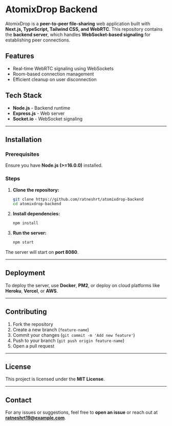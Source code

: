 # AtomixDrop Backend

AtomixDrop is a **peer-to-peer file-sharing** web application built with **Next.js, TypeScript, Tailwind CSS, and WebRTC**. This repository contains the **backend server**, which handles **WebSocket-based signaling** for establishing peer connections.

## Features
- Real-time WebRTC signaling using WebSockets
- Room-based connection management
- Efficient cleanup on user disconnection

## Tech Stack
- **Node.js** - Backend runtime
- **Express.js** - Web server
- **Socket.io** - WebSocket signaling

---

## Installation

### Prerequisites
Ensure you have **Node.js (>=16.0.0)** installed.

### Steps
1. **Clone the repository:**
   ```bash
   git clone https://github.com/ratneshrt/atomixdrop-backend
   cd atomixdrop-backend
   ```
2. **Install dependencies:**
   ```bash
   npm install
   ```
3. **Run the server:**
   ```bash
   npm start
   ```

The server will start on **port 8080**.

---

## Deployment
To deploy the server, use **Docker**, **PM2**, or deploy on cloud platforms like **Heroku**, **Vercel**, or **AWS**.

---

## Contributing
1. Fork the repository
2. Create a new branch (`feature-name`)
3. Commit your changes (`git commit -m 'Add new feature'`)
4. Push to your branch (`git push origin feature-name`)
5. Open a pull request

---

## License
This project is licensed under the **MIT License**.

---

## Contact
For any issues or suggestions, feel free to **open an issue** or reach out at **ratneshrt19@example.com**.

